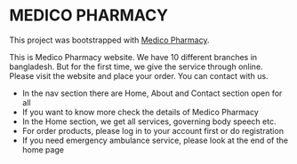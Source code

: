 # MEDICO PHARMACY

This project was bootstrapped with [Medico Pharmacy](https://github.com/facebook/create-react-app).

This is Medico Pharmacy website. We have 10 different branches in bangladesh. But for the first time, we give the service through online. Please visit the website and place your order.
You can contact with us.

- In the nav section there are Home, About and Contact section open for all
- If you want to know more check the details of Medico Pharmacy
- In the Home section, we get all services, governing body speech etc.
- For order products, please log in to your account first or do registration
- If you need emergency ambulance service, please look at the end of the home page